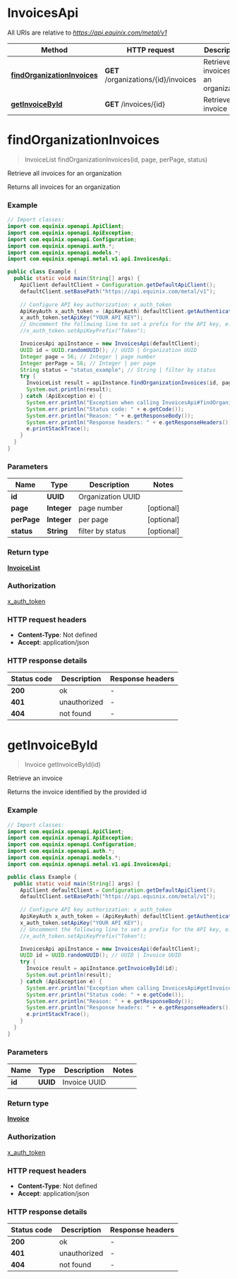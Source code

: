 # InvoicesApi

All URIs are relative to *https://api.equinix.com/metal/v1*

| Method | HTTP request | Description |
|------------- | ------------- | -------------|
| [**findOrganizationInvoices**](InvoicesApi.md#findOrganizationInvoices) | **GET** /organizations/{id}/invoices | Retrieve all invoices for an organization |
| [**getInvoiceById**](InvoicesApi.md#getInvoiceById) | **GET** /invoices/{id} | Retrieve an invoice |


<a name="findOrganizationInvoices"></a>
# **findOrganizationInvoices**
> InvoiceList findOrganizationInvoices(id, page, perPage, status)

Retrieve all invoices for an organization

Returns all invoices for an organization

### Example
```java
// Import classes:
import com.equinix.openapi.ApiClient;
import com.equinix.openapi.ApiException;
import com.equinix.openapi.Configuration;
import com.equinix.openapi.auth.*;
import com.equinix.openapi.models.*;
import com.equinix.openapi.metal.v1.api.InvoicesApi;

public class Example {
  public static void main(String[] args) {
    ApiClient defaultClient = Configuration.getDefaultApiClient();
    defaultClient.setBasePath("https://api.equinix.com/metal/v1");
    
    // Configure API key authorization: x_auth_token
    ApiKeyAuth x_auth_token = (ApiKeyAuth) defaultClient.getAuthentication("x_auth_token");
    x_auth_token.setApiKey("YOUR API KEY");
    // Uncomment the following line to set a prefix for the API key, e.g. "Token" (defaults to null)
    //x_auth_token.setApiKeyPrefix("Token");

    InvoicesApi apiInstance = new InvoicesApi(defaultClient);
    UUID id = UUID.randomUUID(); // UUID | Organization UUID
    Integer page = 56; // Integer | page number
    Integer perPage = 56; // Integer | per page
    String status = "status_example"; // String | filter by status
    try {
      InvoiceList result = apiInstance.findOrganizationInvoices(id, page, perPage, status);
      System.out.println(result);
    } catch (ApiException e) {
      System.err.println("Exception when calling InvoicesApi#findOrganizationInvoices");
      System.err.println("Status code: " + e.getCode());
      System.err.println("Reason: " + e.getResponseBody());
      System.err.println("Response headers: " + e.getResponseHeaders());
      e.printStackTrace();
    }
  }
}
```

### Parameters

| Name | Type | Description  | Notes |
|------------- | ------------- | ------------- | -------------|
| **id** | **UUID**| Organization UUID | |
| **page** | **Integer**| page number | [optional] |
| **perPage** | **Integer**| per page | [optional] |
| **status** | **String**| filter by status | [optional] |

### Return type

[**InvoiceList**](InvoiceList.md)

### Authorization

[x_auth_token](../README.md#x_auth_token)

### HTTP request headers

 - **Content-Type**: Not defined
 - **Accept**: application/json

### HTTP response details
| Status code | Description | Response headers |
|-------------|-------------|------------------|
| **200** | ok |  -  |
| **401** | unauthorized |  -  |
| **404** | not found |  -  |

<a name="getInvoiceById"></a>
# **getInvoiceById**
> Invoice getInvoiceById(id)

Retrieve an invoice

Returns the invoice identified by the provided id

### Example
```java
// Import classes:
import com.equinix.openapi.ApiClient;
import com.equinix.openapi.ApiException;
import com.equinix.openapi.Configuration;
import com.equinix.openapi.auth.*;
import com.equinix.openapi.models.*;
import com.equinix.openapi.metal.v1.api.InvoicesApi;

public class Example {
  public static void main(String[] args) {
    ApiClient defaultClient = Configuration.getDefaultApiClient();
    defaultClient.setBasePath("https://api.equinix.com/metal/v1");
    
    // Configure API key authorization: x_auth_token
    ApiKeyAuth x_auth_token = (ApiKeyAuth) defaultClient.getAuthentication("x_auth_token");
    x_auth_token.setApiKey("YOUR API KEY");
    // Uncomment the following line to set a prefix for the API key, e.g. "Token" (defaults to null)
    //x_auth_token.setApiKeyPrefix("Token");

    InvoicesApi apiInstance = new InvoicesApi(defaultClient);
    UUID id = UUID.randomUUID(); // UUID | Invoice UUID
    try {
      Invoice result = apiInstance.getInvoiceById(id);
      System.out.println(result);
    } catch (ApiException e) {
      System.err.println("Exception when calling InvoicesApi#getInvoiceById");
      System.err.println("Status code: " + e.getCode());
      System.err.println("Reason: " + e.getResponseBody());
      System.err.println("Response headers: " + e.getResponseHeaders());
      e.printStackTrace();
    }
  }
}
```

### Parameters

| Name | Type | Description  | Notes |
|------------- | ------------- | ------------- | -------------|
| **id** | **UUID**| Invoice UUID | |

### Return type

[**Invoice**](Invoice.md)

### Authorization

[x_auth_token](../README.md#x_auth_token)

### HTTP request headers

 - **Content-Type**: Not defined
 - **Accept**: application/json

### HTTP response details
| Status code | Description | Response headers |
|-------------|-------------|------------------|
| **200** | ok |  -  |
| **401** | unauthorized |  -  |
| **404** | not found |  -  |

